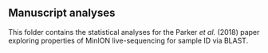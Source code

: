 ## Manuscript analyses

This folder contains the statistical analyses for the Parker *et al.* (2018) paper exploring properties of MinION live-sequencing for sample ID via BLAST.
